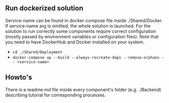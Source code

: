 ## Run dockerized solution
Service-name can be found in docker-compose file inside ./Shared/Docker.
If service-name arg is omitted, the whole solution is launched.
For the solution to run correctly some components require correct configuration (mostly passed by environment variables or configuration files).
Note that you need to have DockerHub and Docker installed on your system.

- `cd ./Shared/Deployment`
- `docker-compose up --build --always-recreate-deps --remove-orphans -- <service-name>`

## Howto's
There is a readme.md file inside every component's folder (e.g. ./Backend) describing tutorial for corresponding processes.
